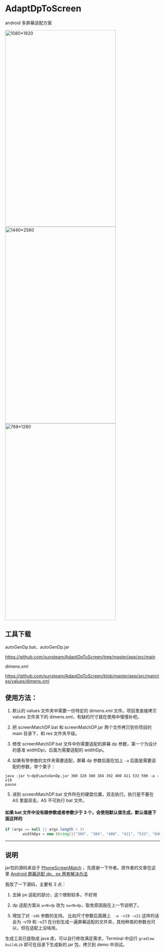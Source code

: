 # AdaptDpToScreen
android 多屏幕适配方案

<img src="http://ofaeieqjq.bkt.clouddn.com/AdaptDpToScreen/Screenshot_emulator_Nexus_5X.png" width = "360" height = "640" alt="1080*1920" /><img src="http://ofaeieqjq.bkt.clouddn.com/AdaptDpToScreen/Screenshot_emulator_Nexus_6P.png" width = "360" height = "640" alt="1440*2560" /><img src="http://ofaeieqjq.bkt.clouddn.com/AdaptDpToScreen/Screenshot_emulator_Nexus_4.png" width = "360" height = "640" alt="768*1280" />

## 工具下载

autoGenDp.bat、autoGenDp.jar

https://github.com/sunsteam/AdaptDpToScreen/tree/master/app/src/main

dimens.xml

https://github.com/sunsteam/AdaptDpToScreen/blob/master/app/src/main/res/values/dimens.xml

## 使用方法：

1. 默认的 values 文件夹中需要一份特定的 dimens.xml 文件。项目里直接拷贝 values 文件夹下的 dimens.xml，有缺的尺寸就在使用中慢慢补吧。

2. 把 screenMatchDP.bat 和 screenMatchDP.jar 两个文件拷贝到你项目的 main 目录下，和 res 文件夹平级。

3. 修改 screenMatchDP.bat 文件中你需要适配的屏幕 dp 参数，第一个为设计的基准 widthDpi，后面为需要适配的 widthDpi。

4. 如果有带参数的文件夹需要适配，屏幕 dp 参数后面在加上 ` -a ` 后面是需要适配的参数，举个栗子：

```
java -jar %~dp0\autoGenDp.jar 360 320 360 384 392 400 411 533 590 -a -v19
pause
```

5. 进到 screenMatchDP.bat 文件所在的硬盘位置，双击执行。执行是不要在 AS 里面双击，AS 不可执行 bat 文件。

#### 如果 bat 文件中没有跟参数或者参数少于 3 个，会使用默认值生成，默认值是下面这样的

```java
if (args == null || args.length < 3)
        widthDps = new String[]{"360", "384", "400", "411", "533", "640", "720", "768", "820"};
```

---

## 说明

jar包的源码来自于 [PhoneScreenMatch](https://github.com/mengzhinan/PhoneScreenMatch) ，先感谢一下作者。原作者的文章在这里 [Android 屏幕适配 dp、px 两套解决办法](http://blog.csdn.net/fesdgasdgasdg/article/details/52325590)

我改了一下源码，主要有 3 点：

1. 去掉 px 适配的部分，这个限制较多，不好用

2. dp 适配方案从 `w<N>dp` 改为 `sw<N>dp`，取舍原因我在上一节说明了。

3. 增加了对 `-sdk` 参数的支持。 比如尺寸参数后面跟上 ` -a -v19 -v21` 这样的话会为 -v19 和 -v21 在分别生成一遍屏幕适配的文件夹，其他种类的参数也可以，但在适配上没啥用。

生成工具已提取成 java 库，可以自行修改满足需求，Terminal 中运行 `gradlew buildLib` 即可在目录下生成新的 jar 包，拷贝到 demo 中测试。

